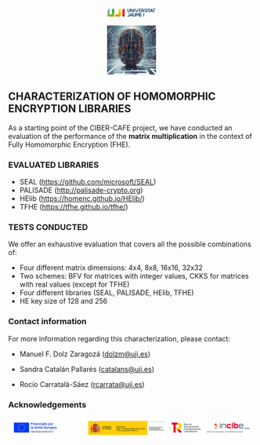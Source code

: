 <p align="center">
  <img src="https://github.com/rociocarratalasaez/CIBER-CAFE/blob/main/LOGOS/UJI_logo.png" width="100">
</p>

<p align="center">
  <img src="https://github.com/rociocarratalasaez/CIBER-CAFE/blob/main/LOGOS/CIBER-CAFE_logo.png" width="100" height="100">
</p>

## CHARACTERIZATION OF HOMOMORPHIC ENCRYPTION LIBRARIES

As a starting point of the CIBER-CAFE project, we have conducted an evaluation of the performance of the **matrix multiplication** in the context of Fully Homomorphic Encryption (FHE).

### EVALUATED LIBRARIES

- SEAL (https://github.com/microsoft/SEAL)
- PALISADE (http://palisade-crypto.org)
- HElib (https://homenc.github.io/HElib/)
- TFHE (https://tfhe.github.io/tfhe/)

### TESTS CONDUCTED

We offer an exhaustive evaluation that covers all the possible combinations of:
- Four different matrix dimensions: 4x4, 8x8, 16x16, 32x32
- Two schemes: BFV for matrices with integer values, CKKS for matrices with real values (except for TFHE)
- Four different libraries (SEAL, PALISADE, HElib, TFHE)
- HE key size of 128 and 256

### Contact information

For more information regarding this characterization, please contact:

- Manuel F. Dolz Zaragozá (dolzm@uji.es)

- Sandra Catalán Pallarés (catalans@uji.es)

- Rocío Carratalá-Sáez (rcarrata@uji.es)

### Acknowledgements

<p align="center">
  <img src="https://github.com/rociocarratalasaez/CIBER-CAFE/blob/main/LOGOS/Banner_logos_funding.jpg" width="500">
</p>
